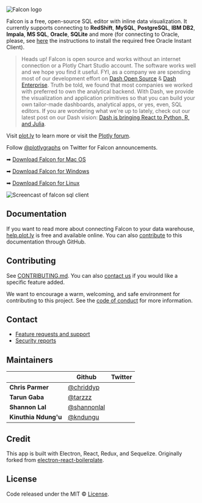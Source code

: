 ![Falcon logo](https://github.com/plotly/falcon-sql-client/raw/master/static/images/falcon-logo-by-plotly-stripe.png)

Falcon is a free, open-source SQL editor with inline data visualization. It currently supports connecting to **RedShift**, **MySQL**, **PostgreSQL**, **IBM DB2**, **Impala**, **MS SQL**, **Oracle**, **SQLite** and more (for connecting to Oracle, please, see [here](https://github.com/plotly/falcon-sql-client/blob/master/ORACLE.md) the instructions to install the required free Oracle Instant Client).

> Heads up! Falcon is open source and works without an internet connection or a Plotly Chart Studio account. The software works well and we hope you find it useful.
FYI, as a company we are spending most of our development effort on [Dash Open Source](https://github.com/plotly/dash) & [Dash Enterprise](https://plotly.com/dash). Truth be told, we found that most companies we worked with preferred to own the analytical backend. With Dash, we provide the visualization and application primitives so that you can build your own tailor-made dashboards, analytical apps, or yes, even, SQL editors.
> If you are wondering what we're up to lately, check out our latest post on our Dash vision: [Dash is bringing React to Python, R, and Julia](https://medium.com/plotly/dash-is-react-for-python-r-and-julia-c75822d1cc24).


Visit [plot.ly](https://plot.ly/free-sql-client-download) to learn more or visit the [Plotly forum](https://community.plot.ly/c/falcon-sql-client).

Follow [@plotlygraphs](https://twitter.com/plotlygraphs) on Twitter for Falcon announcements.

➡ [Download Falcon for Mac OS](https://github.com/plotly/falcon/releases/download/v4.1.0/mac-falcon-v4.1.0.zip)

➡ [Download Falcon for Windows](https://github.com/plotly/falcon/releases/download/v4.1.0/win-falcon-v4.1.0.zip)

➡ [Download Falcon for Linux](https://github.com/plotly/falcon/releases/download/v4.1.0/linux-falcon-v4.1.0.tar.gz)

![Screencast of falcon sql client](https://github.com/plotly/falcon-sql-client/raw/master/static/images/falcon_hero.gif)

## Documentation

If you want to read more about connecting Falcon to your data warehouse, [help.plot.ly](https://help.plot.ly/database-connectors/) is free and available online. You can also [contribute](https://github.com/plotly/plotly.github.io/tree/master/_posts/connectors) to this documentation through GitHub.

## Contributing

See [CONTRIBUTING.md](https://github.com/plotly/falcon-sql-client/blob/master/CONTRIBUTING.md).
You can also [contact us](https://plot.ly/products/consulting-and-oem/) if you would like a specific feature added.

We want to encourage a warm, welcoming, and safe environment for contributing to this project. See the [code of conduct](CODE_OF_CONDUCT.md) for more information.

## Contact

- [Feature requests and support](https://plot.ly/products/consulting-and-oem/)
- [Security reports](https://help.plot.ly/security/)

## Maintainers

|   | Github | Twitter |
|---|--------|---------|
|**Chris Parmer**| [@chriddyp](https://github.com/chriddyp) | |
|**Tarun Gaba**| [@tarzzz](https://github.com/tarzzz) | |
|**Shannon Lal**| [@shannonlal](https://github.com/shannonlal) | |
|**Kinuthia Ndung'u**| [@kndungu](https://github.com/kndungu) | |

## Credit

This app is built with Electron, React, Redux, and Sequelize.
Originally forked from [electron-react-boilerplate](https://github.com/chentsulin/electron-react-boilerplate).

## License

Code released under the MIT © [License](https://github.com/plotly/falcon-sql-client/blob/master/LICENSE).
